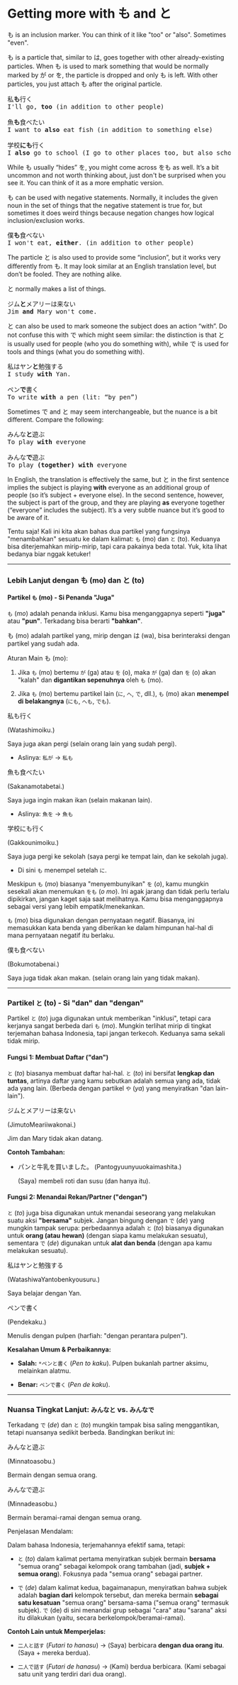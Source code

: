 ```table-of-contents
```
# Getting more with も and と

も is an inclusion marker. You can think of it like "too" or "also". Sometimes "even". 

も is a particle that, similar to は, goes together with other already-existing particles. When も is used to mark something that would be normally marked by が or を, the particle is dropped and only も is left. With other particles, you just attach も after the original particle.

<pre>
私<b>も</b>行く
I'll go, <b>too</b> (in addition to other people)

魚<b>も</b>食べたい
I want to <b>also</b> eat fish (in addition to something else)

学校<b>にも</b>行く
I <b>also</b> go to school (I go to other places too, but also school)
</pre>

<div class="warning">
While も usually “hides” を, you might come across をも as well. It’s a bit uncommon and not worth thinking about, just don't be surprised when you see it. You can think of it as a more emphatic version.
</div>

も can be used with negative statements. Normally, it includes the given noun in the set of things that the negative statement is true for, but sometimes it does weird things because negation changes how logical inclusion/exclusion works. 

<pre>
僕<b>も</b>食べない
I won't eat, <b>either</b>. (in addition to other people)
</pre>

The particle と is also used to provide some “inclusion”, but it works very differently from も. It may look similar at an English translation level, but don’t be fooled. They are nothing alike. 

と normally makes a list of things.

<pre>
ジム<b>と</b>メアリーは来ない
Jim <b>and</b> Mary won't come.
</pre>

と can also be used to mark someone the subject does an action “with”. Do not confuse this with で which might seem similar: the distinction is that と is usually used for people (who you do something with), while で is used for tools and things (what you do something with). 

<pre>
私はヤン<b>と</b>勉強する
I study <b>with</b> Yan.

ペン<b>で</b>書く
To write <b>with</b> a pen (lit: “by pen”)
</pre>

Sometimes で and と may seem interchangeable, but the nuance is a bit different. Compare the following:

<pre>
みんな<b>と</b>遊ぶ
To play <b>with</b> everyone

みんな<b>で</b>遊ぶ
To play <b>(together) with</b> everyone
</pre>

In English, the translation is effectively the same, but と in the first sentence implies the subject is playing **with** everyone as an additional group of people (so it’s subject \+ everyone else). In the second sentence, however, the subject is part of the group, and they are playing **as** everyone together (“everyone” includes the subject). It’s a very subtle nuance but it’s good to be aware of it.   

Tentu saja! Kali ini kita akan bahas dua partikel yang fungsinya "menambahkan" sesuatu ke dalam kalimat: `も` (mo) dan `と` (to). Keduanya bisa diterjemahkan mirip-mirip, tapi cara pakainya beda total. Yuk, kita lihat bedanya biar nggak ketuker!

---

### **Lebih Lanjut dengan も (mo) dan と (to)**

#### **Partikel `も` (mo) - Si Penanda "Juga"**

`も` (_mo_) adalah penanda inklusi. Kamu bisa menganggapnya seperti **"juga"** atau **"pun"**. Terkadang bisa berarti **"bahkan"**.

も (mo) adalah partikel yang, mirip dengan は (wa), bisa berinteraksi dengan partikel yang sudah ada.

Aturan Main も (mo):

1. Jika `も` (mo) bertemu `が` (ga) atau `を` (o), maka `が` (ga) dan `を` (o) akan "kalah" dan **digantikan sepenuhnya** oleh `も` (mo).
    
2. Jika `も` (mo) bertemu partikel lain (`に`, `へ`, `で`, dll.), `も` (mo) akan **menempel di belakangnya** (`にも`, `へも`, `でも`).
    

私も行く

(Watashimoiku.)

Saya juga akan pergi (selain orang lain yang sudah pergi).

- Aslinya: `私が` → `私も`
    

魚も食べたい

(Sakanamotabetai.)

Saya juga ingin makan ikan (selain makanan lain).

- Aslinya: `魚を` → `魚も`
    

学校にも行く

(Gakkounimoiku.)

Saya juga pergi ke sekolah (saya pergi ke tempat lain, dan ke sekolah juga).

- Di sini `も` menempel setelah `に`.
    

Meskipun `も` (_mo_) biasanya "menyembunyikan" `を` (_o_), kamu mungkin sesekali akan menemukan `をも` (_o mo_). Ini agak jarang dan tidak perlu terlalu dipikirkan, jangan kaget saja saat melihatnya. Kamu bisa menganggapnya sebagai versi yang lebih empatik/menekankan.

`も` (_mo_) bisa digunakan dengan pernyataan negatif. Biasanya, ini memasukkan kata benda yang diberikan ke dalam himpunan hal-hal di mana pernyataan negatif itu berlaku.

僕も食べない

(Bokumotabenai.)

Saya juga tidak akan makan. (selain orang lain yang tidak makan).

---

### **Partikel `と` (to) - Si "dan" dan "dengan"**

Partikel `と` (_to_) juga digunakan untuk memberikan "inklusi", tetapi cara kerjanya sangat berbeda dari `も` (_mo_). Mungkin terlihat mirip di tingkat terjemahan bahasa Indonesia, tapi jangan terkecoh. Keduanya sama sekali tidak mirip.

#### **Fungsi 1: Membuat Daftar ("dan")**

`と` (_to_) biasanya membuat daftar hal-hal. `と` (_to_) ini bersifat **lengkap dan tuntas**, artinya daftar yang kamu sebutkan adalah semua yang ada, tidak ada yang lain. (Berbeda dengan partikel `や` (_ya_) yang menyiratkan "dan lain-lain").

ジムとメアリーは来ない

(JimutoMeariiwakonai.)

Jim dan Mary tidak akan datang.

**Contoh Tambahan:**

- パンと牛乳を買いました。 (Pantogyuunyuuokaimashita.)
    
    (Saya) membeli roti dan susu (dan hanya itu).
    

#### **Fungsi 2: Menandai Rekan/Partner ("dengan")**

`と` (_to_) juga bisa digunakan untuk menandai seseorang yang melakukan suatu aksi **"bersama"** subjek. Jangan bingung dengan `で` (_de_) yang mungkin tampak serupa: perbedaannya adalah `と` (_to_) biasanya digunakan untuk **orang (atau hewan)** (dengan siapa kamu melakukan sesuatu), sementara `で` (_de_) digunakan untuk **alat dan benda** (dengan apa kamu melakukan sesuatu).

私はヤンと勉強する

(WatashiwaYantobenkyousuru.)

Saya belajar dengan Yan.

ペンで書く

(Pendekaku.)

Menulis dengan pulpen (harfiah: "dengan perantara pulpen").

**Kesalahan Umum & Perbaikannya:**

- **Salah:** `*ペンと書く` (_Pen to kaku_). Pulpen bukanlah partner aksimu, melainkan alatmu.
    
- **Benar:** `ペンで書く` (_Pen de kaku_).
    

---

### **Nuansa Tingkat Lanjut: `みんなと` vs. `みんなで`**

Terkadang `で` (_de_) dan `と` (_to_) mungkin tampak bisa saling menggantikan, tetapi nuansanya sedikit berbeda. Bandingkan berikut ini:

みんなと遊ぶ

(Minnatoasobu.)

Bermain dengan semua orang.

みんなで遊ぶ

(Minnadeasobu.)

Bermain beramai-ramai dengan semua orang.

Penjelasan Mendalam:

Dalam bahasa Indonesia, terjemahannya efektif sama, tetapi:

- `と` (_to_) dalam kalimat pertama menyiratkan subjek bermain **bersama** "semua orang" sebagai kelompok orang tambahan (jadi, **subjek + semua orang**). Fokusnya pada "semua orang" sebagai partner.
    
- `で` (_de_) dalam kalimat kedua, bagaimanapun, menyiratkan bahwa subjek adalah **bagian dari** kelompok tersebut, dan mereka bermain **sebagai satu kesatuan** "semua orang" bersama-sama ("semua orang" termasuk subjek). `で` (de) di sini menandai grup sebagai "cara" atau "sarana" aksi itu dilakukan (yaitu, secara berkelompok/beramai-ramai).
    

**Contoh Lain untuk Memperjelas:**

- `二人と話す` (_Futari to hanasu_) -> (Saya) berbicara **dengan dua orang itu**. (Saya + mereka berdua).
    
- `二人で話す` (_Futari de hanasu_) -> (Kami) berdua berbicara. (Kami sebagai satu unit yang terdiri dari dua orang).